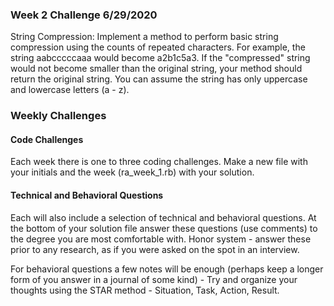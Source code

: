 ### Week 2 Challenge 6/29/2020

String Compression: Implement a method to perform basic string compression using the counts
of repeated characters. For example, the string aabcccccaaa would become a2b1c5a3. If the
"compressed" string would not become smaller than the original string, your method should return
the original string. You can assume the string has only uppercase and lowercase letters (a - z). 



### Weekly Challenges

#### Code Challenges

Each week there is one to three coding challenges.  Make a new file with your initials and the week (ra_week_1.rb) with your solution.

#### Technical and Behavioral Questions

Each will also include a selection of technical and behavioral questions.  At the bottom of your solution file answer these questions (use comments) to the degree you are most comfortable with.  Honor system - answer these prior to any research, as if you were asked on the spot in an interview.

For behavioral questions a few notes will be enough (perhaps keep a longer form of you answer in a journal of some kind) - Try and organize your thoughts using the STAR method - Situation, Task, Action, Result.
